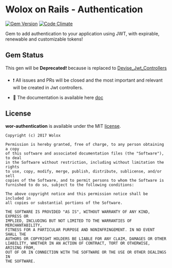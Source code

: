 # Wolox on Rails - Authentication

[![Gem Version](https://badge.fury.io/rb/wor-authentication.svg)](https://badge.fury.io/rb/wor-authentication)
[![Code Climate](https://codeclimate.com/github/Wolox/wor-authentication/badges/gpa.svg)](https://codeclimate.com/github/Wolox/wor-authentication)

Gem to add authentication to your application using JWT, with expirable, renewable and customizable tokens!

## **Gem Status**

This gen will be **Deprecated**:exclamation: because is replaced to [Devise_Jwt_Controllers](https://github.com/Wolox/devise_jwt_controllers)

* :exclamation: All issues and PRs will be closed and the most important and relevant will be created in Jwt controllers.

* :eyes: The documentation is available here [doc](docs/documentation.md)

## License

**wor-authentication** is available under the MIT [license](https://raw.githubusercontent.com/Wolox/wor-authentication/master/LICENSE.md).

    Copyright (c) 2017 Wolox

    Permission is hereby granted, free of charge, to any person obtaining a copy
    of this software and associated documentation files (the "Software"), to deal
    in the Software without restriction, including without limitation the rights
    to use, copy, modify, merge, publish, distribute, sublicense, and/or sell
    copies of the Software, and to permit persons to whom the Software is
    furnished to do so, subject to the following conditions:

    The above copyright notice and this permission notice shall be included in
    all copies or substantial portions of the Software.

    THE SOFTWARE IS PROVIDED "AS IS", WITHOUT WARRANTY OF ANY KIND, EXPRESS OR
    IMPLIED, INCLUDING BUT NOT LIMITED TO THE WARRANTIES OF MERCHANTABILITY,
    FITNESS FOR A PARTICULAR PURPOSE AND NONINFRINGEMENT. IN NO EVENT SHALL THE
    AUTHORS OR COPYRIGHT HOLDERS BE LIABLE FOR ANY CLAIM, DAMAGES OR OTHER
    LIABILITY, WHETHER IN AN ACTION OF CONTRACT, TORT OR OTHERWISE, ARISING FROM,
    OUT OF OR IN CONNECTION WITH THE SOFTWARE OR THE USE OR OTHER DEALINGS IN
    THE SOFTWARE.

